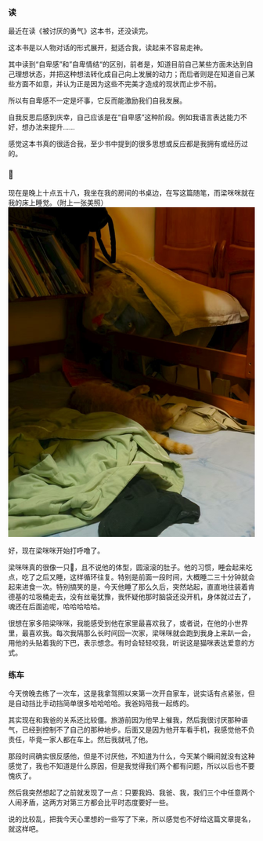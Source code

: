 
### 读

最近在读《被讨厌的勇气》这本书，还没读完。

这本书是以人物对话的形式展开，挺适合我，读起来不容易走神。

其中读到“自卑感”和”自卑情结“的区别，前者是，知道目前自己某些方面未达到自己理想状态，并把这种想法转化成自己向上发展的动力；而后者则是在知道自己某些方面不如意，并认为正是因为这些不完美才造成的现状而止步不前。

所以有自卑感不一定是坏事，它反而能激励我们自我发展。

自我反思后感到庆幸，自己应该是在“自卑感”这种阶段。例如我语言表达能力不好，想办法来提升......

感觉这本书真的很适合我，至少书中提到的很多思想或反应都是我拥有或经历过的。

### 🐖

现在是晚上十点五十八，我坐在我的房间的书桌边，在写这篇随笔，而梁咪咪就在我的床上睡觉。（附上一张美照）
![](../img/27afecefb18ea06cc5f4d5730ec5b30.jpg)

好，现在梁咪咪开始打呼噜了。

梁咪咪真的很像一只🐖，且不说他的体型，圆滚滚的肚子。他的习惯，睡会起来吃点，吃了之后又睡，这样循环往复。特别是前面一段时间，大概睡二三十分钟就会起来进食一次。特别搞笑的是，今天他睡了那么久后，突然站起，直直地往装着肯德基的垃圾桶走去，没有丝毫犹豫，我怀疑他那时脑袋还没开机，身体就过去了，魂还在后面追呢，哈哈哈哈哈。

很想在家多陪梁咪咪，我能感受到他在家里最喜欢我了，或者说，在他的小世界里，最喜欢我。每次我隔那么长时间回一次家，梁咪咪就会跑到我身上来趴一会，用他的头贴着我的下巴，表示想念。有时会轻轻咬我，听说这是猫咪表达爱意的方式。


### 练车

今天傍晚去练了一次车，这是我拿驾照以来第一次开自家车，说实话有点紧张，但是自动挡比手动挡简单很多哈哈哈哈。我爸妈陪我一起练的。

其实现在和我爸的关系还比较僵。旅游前因为他早上催我，然后我很讨厌那种语气，已经到控制不了自己的那种地步。后面又是因为他开车看手机，我感觉他不负责任，毕竟一家人都在车上。然后我就吼了他。

那段时间确实很反感他，但是不讨厌他，不知道为什么，今天某个瞬间就没有这种感觉了，我也不知道是什么原因，但是我觉得我们两个都有问题，所以以后也不要愧疚了。

然后我突然想起了之前就发现了一点：只要我妈、我爸、我，我们三个中任意两个人闹矛盾，这两方对第三方都会比平时态度要好一些。


说的比较乱，把我今天心里想的一些写了下来，所以感觉也不好给这篇文章提名，就这样吧。

